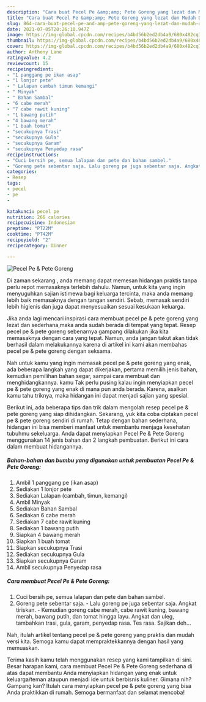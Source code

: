 ```yaml
---
description: "Cara buat Pecel Pe &amp;amp; Pete Goreng yang lezat dan Mudah Dibuat"
title: "Cara buat Pecel Pe &amp;amp; Pete Goreng yang lezat dan Mudah Dibuat"
slug: 864-cara-buat-pecel-pe-and-amp-pete-goreng-yang-lezat-dan-mudah-dibuat
date: 2021-07-05T20:26:10.947Z
image: https://img-global.cpcdn.com/recipes/b4bd56b2ed2db4a9/680x482cq70/pecel-pe-pete-goreng-foto-resep-utama.jpg
thumbnail: https://img-global.cpcdn.com/recipes/b4bd56b2ed2db4a9/680x482cq70/pecel-pe-pete-goreng-foto-resep-utama.jpg
cover: https://img-global.cpcdn.com/recipes/b4bd56b2ed2db4a9/680x482cq70/pecel-pe-pete-goreng-foto-resep-utama.jpg
author: Anthony Lane
ratingvalue: 4.2
reviewcount: 15
recipeingredient:
- "1 panggang pe ikan asap"
- "1 lonjor pete"
- " Lalapan cambah timun kemangi"
- " Minyak"
- " Bahan Sambal"
- "6 cabe merah"
- "7 cabe rawit kuning"
- "1 bawang putih"
- "4 bawang merah"
- "1 buah tomat"
- "secukupnya Trasi"
- "secukupnya Gula"
- "secukupnya Garam"
- "secukupnya Penyedap rasa"
recipeinstructions:
- "Cuci bersih pe, semua lalapan dan pete dan bahan sambel."
- "Goreng pete sebentar saja. Lalu goreng pe juga sebentar saja. Angkat tiriskan. Kemudian goreng cabe merah, cabe rawit kuning, bawang merah, bawang putih, dan tomat hingga layu. Angkat dan uleg, tambahkan trasi, gula, garam, penyedap rasa. Tes rasa. Sajikan deh..."
categories:
- Resep
tags:
- pecel
- pe
- 

katakunci: pecel pe  
nutrition: 266 calories
recipecuisine: Indonesian
preptime: "PT22M"
cooktime: "PT42M"
recipeyield: "2"
recipecategory: Dinner

---
```



![Pecel Pe &amp; Pete Goreng](https://img-global.cpcdn.com/recipes/b4bd56b2ed2db4a9/680x482cq70/pecel-pe-pete-goreng-foto-resep-utama.jpg)

Di zaman  sekarang , anda memang dapat memesan hidangan praktis tanpa perlu repot memasaknya terlebih dahulu. Namun, untuk kita yang ingin menyuguhkan sajian istimewa bagi keluarga tercinta, maka anda memang lebih baik memasaknya dengan tangan sendiri. Sebab, memasak sendiri lebih higienis dan juga dapat menyesuaikan sesuai kesukaan keluarga.

Jika anda lagi mencari inspirasi cara membuat pecel pe &amp; pete goreng yang lezat dan sederhana,maka anda sudah berada di tempat yang tepat. Resep pecel pe &amp; pete goreng  sebenarnya gampang dilakukan jika kita memasaknya dengan cara yang tepat. Namun, anda jangan takut akan tidak berhasil dalam melakukannya 
karena di artikel ini kami akan membahas pecel pe &amp; pete goreng dengan seksama.  



Nah untuk kamu yang ingin memasak pecel pe &amp; pete goreng yang enak, ada beberapa langkah yang dapat dikerjakan, pertama memilih jenis bahan, kemudian pemilihan bahan segar, sampai cara membuat dan menghidangkannya. kamu Tak perlu pusing kalau ingin menyiapkan pecel pe &amp; pete goreng yang enak di mana pun anda berada. Karena, asalkan kamu  tahu triknya, maka hidangan ini dapat menjadi sajian yang spesial.

Berikut ini, ada beberapa tips dan trik dalam mengolah resep pecel pe &amp; pete goreng yang siap dihidangkan. Sekarang, yuk kita coba ciptakan pecel pe &amp; pete goreng sendiri di rumah. Tetap dengan bahan sederhana, hidangan ini bisa memberi manfaat untuk membantu menjaga kesehatan tubuhmu sekeluarga. Anda dapat menyiapkan Pecel Pe &amp; Pete Goreng menggunakan 14 jenis bahan dan 2 langkah pembuatan. Berikut ini cara dalam membuat hidangannya.

<!--inarticleads1-->

##### Bahan-bahan dan bumbu yang digunakan untuk pembuatan Pecel Pe &amp; Pete Goreng:

1. Ambil 1 panggang pe (ikan asap)
1. Sediakan 1 lonjor pete
1. Sediakan  Lalapan (cambah, timun, kemangi)
1. Ambil  Minyak
1. Sediakan  Bahan Sambal
1. Sediakan 6 cabe merah
1. Sediakan 7 cabe rawit kuning
1. Sediakan 1 bawang putih
1. Siapkan 4 bawang merah
1. Siapkan 1 buah tomat
1. Siapkan secukupnya Trasi
1. Sediakan secukupnya Gula
1. Siapkan secukupnya Garam
1. Ambil secukupnya Penyedap rasa




<!--inarticleads2-->

##### Cara membuat Pecel Pe &amp; Pete Goreng:

1. Cuci bersih pe, semua lalapan dan pete dan bahan sambel.
1. Goreng pete sebentar saja. - Lalu goreng pe juga sebentar saja. Angkat tiriskan. - Kemudian goreng cabe merah, cabe rawit kuning, bawang merah, bawang putih, dan tomat hingga layu. Angkat dan uleg, tambahkan trasi, gula, garam, penyedap rasa. Tes rasa. Sajikan deh...




Nah, itulah artikel tentang  pecel pe &amp; pete goreng  yang praktis dan mudah versi kita. Semoga kamu dapat mempraktekkannya dengan hasil yang memuaskan. 

Terima kasih kamu telah menggunakan resep yang kami tampilkan di sini. Besar harapan kami, cara membuat  Pecel Pe &amp; Pete Goreng sederhana di atas dapat membantu Anda menyiapkan hidangan yang enak untuk keluarga/teman ataupun menjadi ide untuk berbisnis kuliner. Gimana nih? Gampang kan? Itulah cara menyiapkan pecel pe &amp; pete goreng yang bisa Anda praktikkan di rumah. Semoga bermanfaat dan selamat mencoba!

